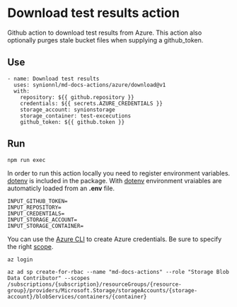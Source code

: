 # Download test results action

Github action to download test results from Azure. This action also optionally purges stale bucket files when supplying a github_token.

## Use

```
- name: Download test results
  uses: synionnl/md-docs-actions/azure/download@v1
  with:
    repository: ${{ github.repository }}
    credentials: ${{ secrets.AZURE_CREDENTIALS }}
    storage_account: synionstorage
    storage_container: test-excecutions
    github_token: ${{ github.token }}
```

## Run

```
npm run exec
```

In order to run this action locally you need to register environment variables. [dotenv](https://www.npmjs.com/package/dotenv) is included in the package. With [dotenv](https://www.npmjs.com/package/dotenv) environment vraiables are automaticly loaded from an **.env** file.

```
INPUT_GITHUB_TOKEN=
INPUT_REPOSITORY=
INPUT_CREDENTIALS=
INPUT_STORAGE_ACCOUNT=
INPUT_STORAGE_CONTAINER=
```

You can use the [Azure CLI](https://github.com/Azure/login#configure-deployment-credentials) to create Azure credentials. Be sure to specify the right [scope](https://docs.microsoft.com/nl-nl/azure/role-based-access-control/scope-overview).

```
az login

az ad sp create-for-rbac --name "md-docs-actions" --role "Storage Blob Data Contributor" --scopes /subscriptions/{subscription}/resourceGroups/{resource-group}/providers/Microsoft.Storage/storageAccounts/{storage-account}/blobServices/containers/{container}
```